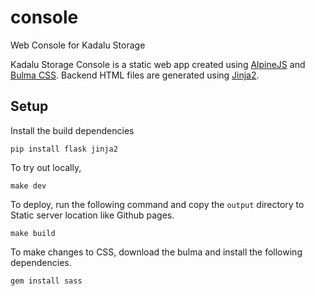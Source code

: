 # console

Web Console for Kadalu Storage

Kadalu Storage Console is a static web app created using [AlpineJS](https://alpinejs.dev/) and [Bulma CSS](https://bulma.io/). Backend HTML files are generated using [Jinja2](https://jinja.palletsprojects.com).

## Setup

Install the build dependencies

```
pip install flask jinja2
```

To try out locally,

```
make dev
```

To deploy, run the following command and copy the `output` directory to Static server location like Github pages.

```
make build
```

To make changes to CSS, download the bulma and install the following dependencies.

```
gem install sass
```
